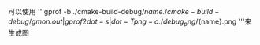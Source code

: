 可以使用
'''gprof -b ./cmake-build-debug/${name}./cmake-build-debug/gmon.out|gprof2dot -s|dot -Tpng -o
./debug_png/${name}.png '''来生成图